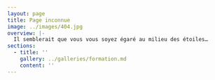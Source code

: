 ```yaml
---
layout: page
title: Page inconnue
image: ../images/404.jpg
overview: |-
  Il semblerait que vous vous soyez égaré au milieu des étoiles…
sections:
  - title: ''
    gallery: ../galleries/formation.md
    content: ''
---
```

